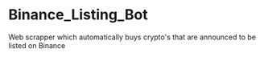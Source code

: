 # Binance_Listing_Bot
Web scrapper which automatically buys crypto's that are announced to be listed on Binance
